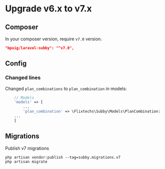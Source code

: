 # Upgrade v6.x to v7.x

## Composer

In your composer version, require `v7.0` version.

```json
"bpuig/laravel-subby": "^v7.0",
```

## Config

### Changed lines

Changed `plan_combinations` to `plan_combination` in models:

```php
    // Models
    'models' => [
        ...
        'plan_combination' => \Flixtechs\Subby\Models\PlanCombination::class,
    ...
    ]
```

## Migrations

Publish v7 migrations

```shell
php artisan vendor:publish --tag=subby.migrations.v7
php artisan migrate
```
